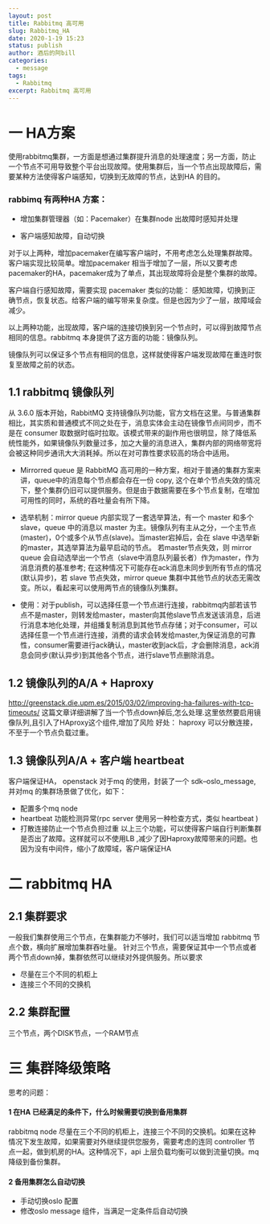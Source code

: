 ```yaml
---
layout: post
title: Rabbitmq 高可用
slug: Rabbitmq_HA
date: 2020-1-19 15:23
status: publish
author: 酒后的阿bill
categories:
  - message
tags:
  - Rabbitmq
excerpt: Rabbitmq 高可用
---
```


# 一 HA方案
使用rabbitmq集群，一方面是想通过集群提升消息的处理速度；另一方面，防止一个节点不可用导致整个平台出现故障。使用集群后，当一个节点出现故障后，需要某种方法使得客户端感知，切换到无故障的节点，达到HA 的目的。

### rabbimq 有两种HA 方案：

- 增加集群管理器（如：Pacemaker）在集群node 出故障时感知并处理

- 客户端感知故障，自动切换

对于以上两种，增加pacemaker在编写客户端时，不用考虑怎么处理集群故障。客户端实现比较简单。增加pacemaker 相当于增加了一层，所以又要考虑pacemaker的HA，pacemaker成为了单点，其出现故障将会是整个集群的故障。

客户端自行感知故障，需要实现 pacemaker 类似的功能： 感知故障，切换到正确节点，恢复状态。给客户端的编写带来复杂度。但是也因为少了一层，故障域会减少。

以上两种功能，出现故障，客户端的连接切换到另一个节点时，可以得到故障节点相同的信息。rabbitmq 本身提供了这方面的功能：镜像队列。

镜像队列可以保证多个节点有相同的信息，这样就使得客户端发现故障在重连时恢复至故障之前的状态。

## 1.1 rabbitmq 镜像队列
从 3.6.0 版本开始，RabbitMQ 支持镜像队列功能，官方文档在这里。与普通集群相比，其实质和普通模式不同之处在于，消息实体会主动在镜像节点间同步，而不是在 consumer 取数据时临时拉取。该模式带来的副作用也很明显，除了降低系统性能外，如果镜像队列数量过多，加之大量的消息进入，集群内部的网络带宽将会被这种同步通讯大大消耗掉。所以在对可靠性要求较高的场合中适用。 

- Mirrorred queue 是 RabbitMQ 高可用的一种方案，相对于普通的集群方案来讲，queue中的消息每个节点都会存在一份 copy, 这个在单个节点失效的情况下，整个集群仍旧可以提供服务。但是由于数据需要在多个节点复制，在增加可用性的同时，系统的吞吐量会有所下降。 

- 选举机制：mirror queue 内部实现了一套选举算法，有一个 master 和多个slave，queue 中的消息以 master 为主。镜像队列有主从之分，一个主节点(master)，0个或多个从节点(slave)。当master宕掉后，会在 slave 中选举新的master，其选举算法为最早启动的节点。 若master节点失效，则 mirror queue 会自动选举出一个节点（slave中消息队列最长者）作为master，作为消息消费的基准参考; 在这种情况下可能存在ack消息未同步到所有节点的情况(默认异步)，若 slave 节点失效，mirror queue 集群中其他节点的状态无需改变。所以，看起来可以使用两节点的镜像队列集群。 

- 使用：对于publish，可以选择任意一个节点进行连接，rabbitmq内部若该节点不是master，则转发给master，master向其他slave节点发送该消息，后进行消息本地化处理，并组播复制消息到其他节点存储；对于consumer，可以选择任意一个节点进行连接，消费的请求会转发给master,为保证消息的可靠性，consumer需要进行ack确认，master收到ack后，才会删除消息，ack消息会同步(默认异步)到其他各个节点，进行slave节点删除消息。   


## 1.2 镜像队列的A/A + Haproxy

http://greenstack.die.upm.es/2015/03/02/improving-ha-failures-with-tcp-timeouts/ 这篇文章详细讲解了当一个节点down掉后,怎么处理.这里依然要启用镜像队列,且引入了HAproxy这个组件,增加了风险
好处：
haproxy 可以分散连接，不至于一个节点负载过重。

## 1.3 镜像队列A/A + 客户端 heartbeat
客户端保证HA，
openstack 对于mq 的使用，封装了一个 sdk–oslo_message,并对mq 的集群场景做了优化，如下：

- 配置多个mq node
- heartbeat 功能检测异常(rpc server 使用另一种检查方式，类似 heartbeat )
- 打散连接防止一个节点负担过重
以上三个功能，可以使得客户端自行判断集群是否出了故障。这样就可以不使用LB ,减少了因Haproxy故障带来的问题。也因为没有中间件，缩小了故障域，客户端保证HA 

# 二 rabbitmq HA

## 2.1 集群要求

一般我们集群使用三个节点，在集群能力不够时，我们可以适当增加  rabbitmq 节点个数，横向扩展增加集群吞吐量。
针对三个节点，需要保证其中一个节点或者两个节点down掉，集群依然可以继续对外提供服务。所以要求

- 尽量在三个不同的机柜上
- 连接三个不同的交换机

## 2.2 集群配置

三个节点，两个DISK节点，一个RAM节点


# 三 集群降级策略
思考的问题：

#### 1 在HA 已经满足的条件下，什么时候需要切换到备用集群
rabbitmq node 尽量在三个不同的机柜上，连接三个不同的交换机。如果在这种情况下发生故障，如果需要对外继续提供您服务，需要考虑的连同 controller 节点一起，做到机房的HA。这种情况下，api 上层负载均衡可以做到流量切换。mq 降级到备份集群。

#### 2 备用集群怎么自动切换
- 手动切换oslo 配置
- 修改oslo message 组件，当满足一定条件后自动切换
